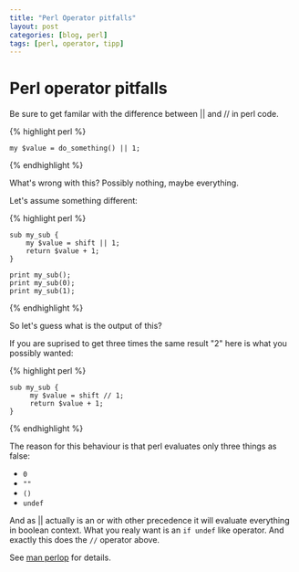 ```yaml
---
title: "Perl Operator pitfalls"
layout: post
categories: [blog, perl]
tags: [perl, operator, tipp]
---
```


# Perl operator pitfalls

Be sure to get familar with the difference between || and // in perl code.

{% highlight perl %}

    my $value = do_something() || 1;

{% endhighlight %}

What's wrong with this? Possibly nothing, maybe everything.

Let's assume something different:

{% highlight perl %}

    sub my_sub {
        my $value = shift || 1;
        return $value + 1;
    }

    print my_sub();
    print my_sub(0);
    print my_sub(1);

{% endhighlight %}

So let's guess what is the output of this?

If you are suprised to get three times the same result "2" here is what you
possibly wanted:

{% highlight perl %}

    sub my_sub {
         my $value = shift // 1;
         return $value + 1;
    }

{% endhighlight %}

The reason for this behaviour is that perl evaluates only three things as 
false:

<ul>
<li><code>0</code></li>
<li><code>""</code></li>
<li><code>()</code></li>
<li><code>undef</code></li>
</ul>

And as || actually is an or with other precedence it will evaluate everything
in boolean context. What you realy want is an `if undef` like operator. And
exactly this does the `//` operator above.

See [man perlop](http://perldoc.perl.org/perlop.html) for details.

